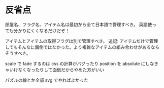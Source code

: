 # 反省点

部屋名、フラグ名、アイテム名は最初から全て日本語で管理すべき。
英語使っても分かりにくくなるだけだぞ！

アイテムとアイテムの取得フラグは別で管理すべき。
追記: アイテムだけで管理してもそんなに面倒ではなかった。より複雑なアイテムの組み合わせがあるならそうすべき。

scale で fade するのは css の計算がバグったり position を absolute にしなきゃいけなくなったりして面倒だからやめた方がいい

パズルの線とか全部 svg でやればよかった
